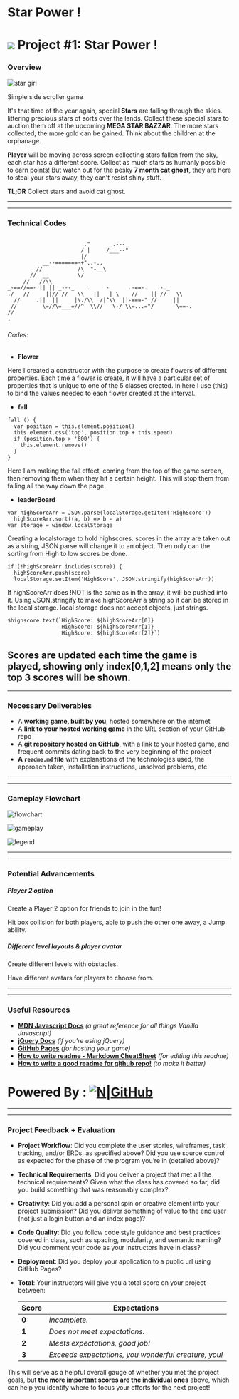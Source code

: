 # Star Power !

# ![](https://ga-dash.s3.amazonaws.com/production/assets/logo-9f88ae6c9c3871690e33280fcf557f33.png) Project #1: Star Power !


### Overview



![star girl](/assets/images/PinkStarGirl.gif "star girl")

Simple side scroller game

It's that time of the year again, special **Stars** are falling through the skies. littering precious stars of sorts over the lands. Collect these special stars to auction them off at the upcoming **MEGA STAR BAZZAR**. The more stars collected, the more gold can be gained. Think about the children at the orphanage.

**Player** will be moving across screen collecting stars fallen from the sky, each star has a different score. Collect as much stars as humanly possible to earn points! But watch out for the pesky **7 month cat ghost**, they are here to steal your stars away, they can't resist shiny stuff.

**TL;DR** Collect stars and avoid cat ghost.

---

---

### Technical Codes
```

                        ."      _.---_
                       / |     /___--"     
                       |/           
           __--=======-+"..-..
         //           /\  "-__\
       //  __         \/
     //   //\\        
_-==//==-.|| || _---_    .     -      .-==-.   .-._
./   //     ||// //   \\   ||   | \    //    || //   \\
  //     .||  ||     |\./\\  /|^\\  ||-===-" //     ||
 //        \=//\=___=//^  \\//   \-/ \\=...="/       \==-.
//                 
.
```

###### Codes:

* **Flower**

Here I created a constructor with the purpose to create flowers of different properties. Each time a flower is create, it will have a particular set of properties that is unique to one of the 5 classes created. In here I use (this) to bind the values needed to each flower created at the interval.

* **fall**
```
fall () {
  var position = this.element.position()
  this.element.css('top', position.top + this.speed)
  if (position.top > '600') {
    this.element.remove()
  }
}
```
Here I am making the fall effect, coming from the top of the game screen, then removing them when they hit a certain height. This will stop them from falling all the way down the page.

* **leaderBoard**
```
var highScoreArr = JSON.parse(localStorage.getItem('HighScore'))
  highScoreArr.sort((a, b) => b - a)
var storage = window.localStorage
```
Creating a localstorage to hold highscores. scores in the array are taken out as a string, JSON.parse will change it to an object. Then only can the sorting from High to low scores be done.
```
if (!highScoreArr.includes(score)) {
  highScoreArr.push(score)
  localStorage.setItem('HighScore', JSON.stringify(highScoreArr))
  ```
If highScoreArr does !NOT is the same as in the array, it will be pushed into it.
Using JSON.stringify to make highScoreArr a string so it can be stored in the local storage. local storage does not accept objects, just strings.

  ```
  $highscore.text(`HighScore: ${highScoreArr[0]}
                   HighScore: ${highScoreArr[1]}
                   HighScore: ${highScoreArr[2]}`)
```
Scores are updated each time the game is played, showing only index[0,1,2] means only the top 3 scores will be shown.
---

---
### Necessary Deliverables

* A **working game, built by you**, hosted somewhere on the internet
* A **link to your hosted working game** in the URL section of your GitHub repo
* A **git repository hosted on GitHub**, with a link to your hosted game, and frequent commits dating back to the very beginning of the project
* **A ``readme.md`` file** with explanations of the technologies used, the approach taken, installation instructions, unsolved problems, etc.
---

---

### Gameplay Flowchart
![flowchart](https://raw.githubusercontent.com/sillyadventures/project-1/master/assets/images/flowchart.png "flow chart")

![gameplay](https://raw.githubusercontent.com/sillyadventures/project-1/master/assets/images/gameplay.png "gamplay")

![legend](https://raw.githubusercontent.com/sillyadventures/project-1/master/assets/images/legend.png "legend")

---

---

### Potential Advancements

##### Player 2 option
Create a Player 2 option for friends to join in the fun!

Hit box collision for both players, able to push the other one away, a Jump ability.

##### Different level layouts & player avatar
Create different levels with obstacles.

Have different avatars for players to choose from.

---

---

### Useful Resources

* **[MDN Javascript Docs](https://developer.mozilla.org/en-US/docs/Web/JavaScript)** _(a great reference for all things Vanilla Javascript)_
* **[jQuery Docs](http://api.jquery.com)** _(if you're using jQuery)_
* **[GitHub Pages](https://pages.github.com)** _(for hosting your game)_
* **[How to write readme - Markdown CheatSheet](https://github.com/adam-p/markdown-here/wiki/Markdown-Cheatsheet)** _(for editing this readme)_
* **[How to write a good readme for github repo!](https://gist.github.com/PurpleBooth/109311bb0361f32d87a2)** _(to make it better)_
# Powered By : [![N|GitHub](https://cdn1.iconfinder.com/data/icons/logotypes/32/github-128.png "Git Hub")](https://github.com/)

---

---

### Project Feedback + Evaluation

* __Project Workflow__: Did you complete the user stories, wireframes, task tracking, and/or ERDs, as specified above? Did you use source control as expected for the phase of the program you’re in (detailed above)?

* __Technical Requirements__: Did you deliver a project that met all the technical requirements? Given what the class has covered so far, did you build something that was reasonably complex?

* __Creativity__: Did you add a personal spin or creative element into your project submission? Did you deliver something of value to the end user (not just a login button and an index page)?

* __Code Quality__: Did you follow code style guidance and best practices covered in class, such as spacing, modularity, and semantic naming? Did you comment your code as your instructors have in class?

* __Deployment__: Did you deploy your application to a public url using GitHub Pages?

* __Total__: Your instructors will give you a total score on your project between:

    Score | Expectations
    ----- | ------------
    **0** | _Incomplete._
    **1** | _Does not meet expectations._
    **2** | _Meets expectations, good job!_
    **3** | _Exceeds expectations, you wonderful creature, you!_

 This will serve as a helpful overall gauge of whether you met the project goals, but __the more important scores are the individual ones__ above, which can help you identify where to focus your efforts for the next project!
